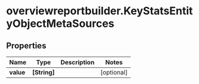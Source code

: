 # overviewreportbuilder.KeyStatsEntityObjectMetaSources

## Properties

Name | Type | Description | Notes
------------ | ------------- | ------------- | -------------
**value** | **[String]** |  | [optional] 


